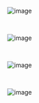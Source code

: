 ![image](https://user-images.githubusercontent.com/98147893/181712275-19ce813e-61a1-4889-8e28-4b483d29202b.png)

<br />

![image](https://user-images.githubusercontent.com/98147893/181712637-94cc19fc-0556-44d7-b851-429ca69d1a96.png)

<br />

![image](https://user-images.githubusercontent.com/98147893/181712676-5c5fc25b-5352-439b-969a-4bf91795bcd1.png)

<br />

![image](https://user-images.githubusercontent.com/98147893/181712757-5146538e-9bd3-45d3-af93-65d89ee046fa.png)
